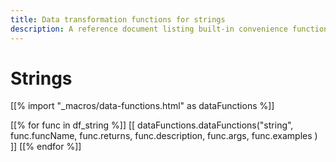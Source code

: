 ```yaml
---
title: Data transformation functions for strings
description: A reference document listing built-in convenience functions to support data transformation in expressions for strings.
---
```


# Strings

[[% import "_macros/data-functions.html" as dataFunctions %]]

[[% for func in df_string %]]
[[ dataFunctions.dataFunctions("string", func.funcName, func.returns, func.description, func.args, func.examples ) ]]
[[% endfor %]]
